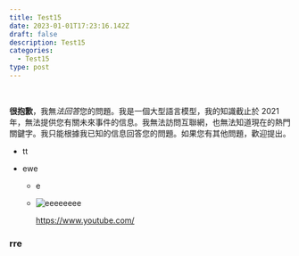 ```yaml
---
title: Test15
date: 2023-01-01T17:23:16.142Z
draft: false
description: Test15
categories:
  - Test15
type: post
---
```


&nbsp;&nbsp;&nbsp;&nbsp;

**很抱歉**，我無*法回答*您的問題。我是一個大型語言模型，我的知識截止於 2021 年，無法提供您有關未來事件的信息。我無法訪問互聯網，也無法知道現在的熱門關鍵字。我只能根據我已知的信息回答您的問題。如果您有其他問題，歡迎提出。

- t﻿t
- e﻿we

  - e
  - ![eeeeeeee](images/react.png "test")

    https://www.youtube.com/

### r﻿re
